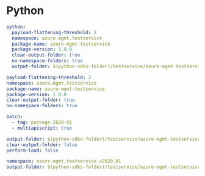 # Python

```yaml !$(track2)
python:
  payload-flattening-threshold: 2
  namespace: azure.mgmt.testservice
  package-name: azure-mgmt-testservice
  package-version: 1.0.0
  clear-output-folder: true
  no-namespace-folders: true
  output-folder: $(python-sdks-folder)/testservice/azure-mgmt-testservice/azure/mgmt/testservice/
```

```yaml $(track2)
payload-flattening-threshold: 2
namespace: azure.mgmt.testservice
package-name: azure-mgmt-testservice
package-version: 1.0.0
clear-output-folder: true
no-namespace-folders: true
```

```yaml $(multiapi) && $(track2)
batch:
  - tag: package-2020-01
  - multiapiscript: true
```

```yaml $(multiapiscript)
output-folder: $(python-sdks-folder)/testservice/azure-mgmt-testservice/azure/mgmt/testservice/
clear-output-folder: false
perform-load: false
```

``` yaml $(tag) == 'package-2020-01' && $(track2)
namespace: azure.mgmt.testservice.v2020_01
output-folder: $(python-sdks-folder)/testservice/azure-mgmt-testservice/azure/mgmt/testservice/v2020_01
```
